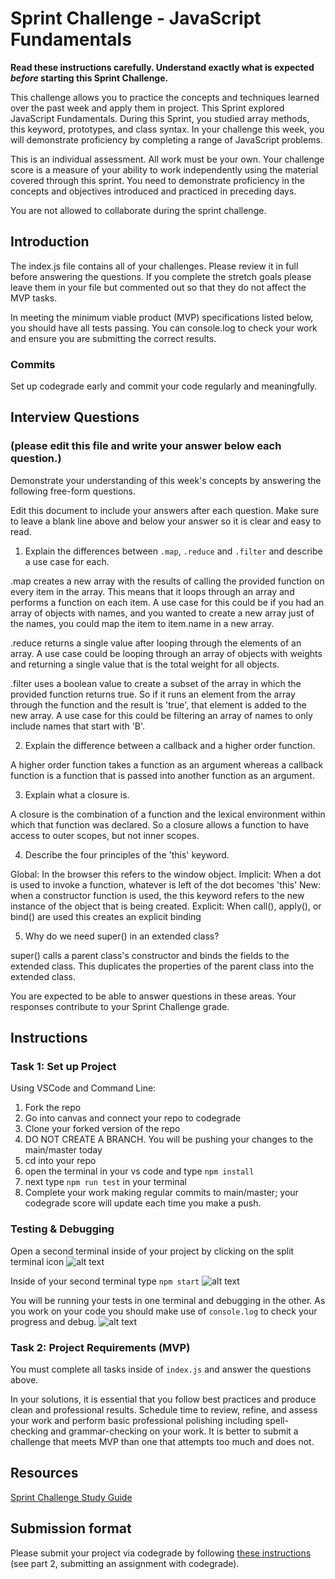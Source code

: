 # Sprint Challenge - JavaScript Fundamentals

**Read these instructions carefully. Understand exactly what is expected _before_ starting this Sprint Challenge.**

This challenge allows you to practice the concepts and techniques learned over the past week and apply them in project. This Sprint explored JavaScript Fundamentals. During this Sprint, you studied array methods, this keyword, prototypes, and class syntax. In your challenge this week, you will demonstrate proficiency by completing a range of JavaScript problems.

This is an individual assessment. All work must be your own. Your challenge score is a measure of your ability to work independently using the material covered through this sprint. You need to demonstrate proficiency in the concepts and objectives introduced and practiced in preceding days.

You are not allowed to collaborate during the sprint challenge. 

## Introduction

The index.js file contains all of your challenges. Please review it in full before answering the questions. If you complete the stretch goals please leave them in your file but commented out so that they do not affect the MVP tasks. 

In meeting the minimum viable product (MVP) specifications listed below, you should have all tests passing. You can console.log to check your work and ensure you are submitting the correct results. 

### Commits

Set up codegrade early and commit your code regularly and meaningfully. 

## Interview Questions
### (please edit this file and write your answer below each question.)
Demonstrate your understanding of this week's concepts by answering the following free-form questions.

Edit this document to include your answers after each question. Make sure to leave a blank line above and below your answer so it is clear and easy to read.

1. Explain the differences between `.map`, `.reduce` and `.filter` and describe a use case for each. 

.map creates a new array with the results of calling the provided function on every item in the array. This means that it loops through an array and performs a function on each item. A use case for this could be if you had an array of objects with names, and you wanted to create a new array just of the names, you could map the item to item.name in a new array.

.reduce returns a single value after looping through the elements of an array.  A use case could be looping through an array of objects with weights and returning a single value that is the total weight for all objects.

.filter uses a boolean value to create a subset of the array in which the provided function returns true.  So if it runs an element from the array through the function and the result is 'true', that element is added to the new array. A use case for this could be filtering an array of names to only include names that start with 'B'.

2. Explain the difference between a callback and a higher order function.

A higher order function takes a function as an argument whereas a callback function is a function that is passed into another function as an argument.

3. Explain what a closure is.

A closure is the combination of a function and the lexical environment within which that function was declared. So a closure allows a function to have access to outer scopes, but not inner scopes.

4. Describe the four principles of the 'this' keyword.

Global: In the browser this refers to the window object. 
Implicit: When a dot is used to invoke a function, whatever is left of the dot becomes 'this'
New: when a constructor function is used, the this keyword refers to the new instance of the object that is being created.
Explicit: When call(), apply(), or bind() are used this creates an explicit binding

5. Why do we need super() in an extended class?

super() calls a parent class's constructor and binds the fields to the extended class. This duplicates the properties of the parent class into the extended class. 

You are expected to be able to answer questions in these areas. Your responses contribute to your Sprint Challenge grade. 

## Instructions

### Task 1: Set up Project

Using VSCode and Command Line:


1. Fork the repo
2. Go into canvas and connect your repo to codegrade
3. Clone your forked version of the repo
4. DO NOT CREATE A BRANCH. You will be pushing your changes to the main/master today
5. cd into your repo
6. open the terminal in your vs code and type `npm install`
7. next type `npm run test` in your terminal
8. Complete your work making regular commits to main/master; your codegrade score will update each time you make a push.


### Testing & Debugging

Open a second terminal inside of your project by clicking on the split terminal icon
![alt text](assets/split_terminal.png "Split Terminal")

Inside of your second terminal type `npm start` 
![alt text](assets/npm_start.png "type npm start")

You will be running your tests in one terminal and debugging in the other. As you work on your code you should make use of `console.log` to check your progress and debug.
![alt text](assets/tests_debug_terminal_final.png "your terminal should look like this")

### Task 2: Project Requirements (MVP)

You must complete all tasks inside of `index.js` and answer the questions above.

In your solutions, it is essential that you follow best practices and produce clean and professional results. Schedule time to review, refine, and assess your work and perform basic professional polishing including spell-checking and grammar-checking on your work. It is better to submit a challenge that meets MVP than one that attempts too much and does not.

## Resources
 
 [Sprint Challenge Study Guide](https://www.notion.so/bloomtech/Unit-1-Sprint-3-Study-Guide-033a9a00659a4ef98c12eb97e49a6110)

## Submission format

Please submit your project via codegrade by following [these instructions](https://bloomtech.notion.site/bloomtech/BloomTech-Git-Flow-Step-by-step-269f68ae3bf64eb689a8328715a179f9) (see part 2, submitting an assignment with codegrade).
